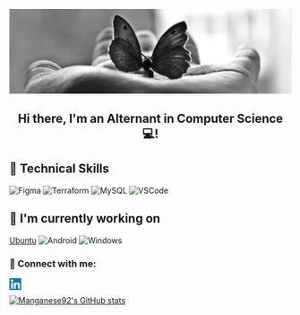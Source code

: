 <p align="center">
  <a href="https://github.com/Manganese92" target="_blank" rel="noreferrer"><img src="./images/Banner.jpeg" alt="my banner"></a>
</p>


<h2 align="center">
Hi there, I'm an Alternant in Computer Science 💻!
</h2>


## 💼 Technical Skills
![Figma](https://img.shields.io/badge/Figma-F24E1E?style=for-the-badge&logo=figma&logoColor=white)
![Terraform](https://img.shields.io/badge/Terraform-7B42BC?style=for-the-badge&logo=terraform&logoColor=white)
![MySQL](https://img.shields.io/badge/MySQL-005C84?style=for-the-badge&logo=mysql&logoColor=white)
![VSCode](https://img.shields.io/badge/VSCode-0078D4?style=for-the-badge&logo=visual%20studio%20code&logoColor=white)
</br>

## 🔭 I'm currently working on
[Ubuntu](https://img.shields.io/badge/Ubuntu-E95420?style=for-the-badge&logo=ubuntu&logoColor=white)
![Android](https://img.shields.io/badge/Android-3DDC84?style=for-the-badge&logo=android&logoColor=white)
![Windows](https://img.shields.io/badge/Windows-0078D6?style=for-the-badge&logo=windows&logoColor=white)



### 🤝 Connect with me:
<a href="https://www.linkedin.com/in/morgane-regnaut-055402224/"><img align="left" src="https://raw.githubusercontent.com/Manganese92/Manganese92/main/images/linkedin.svg" alt="Yu Shi | LinkedIn" width="21px"/></a>

</br>

[![Manganese92's GitHub stats](https://github-readme-stats.vercel.app/api?username=Manganese92&show_icons=true&theme=radical)](https://github.com/Manganese92/github-readme-stats)
